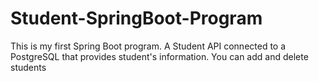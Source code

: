 # Student-SpringBoot-Program
 This is my first Spring Boot program. A Student API connected to a PostgreSQL that provides student's information. You can add and delete students
